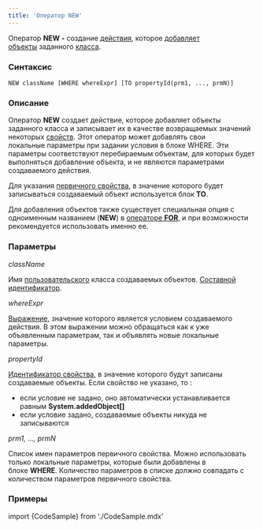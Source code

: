 ```yaml
---
title: 'Оператор NEW'
---
```


Оператор **NEW -** создание [действия](Actions.md), которое [добавляет объекты](New_object_NEW_.md) заданного [класса](Classes.md).

### Синтаксис

    NEW className [WHERE whereExpr] [TO propertyId(prm1, ..., prmN)]

### Описание

Оператор **NEW** создает действие, которое добавляет объекты заданного класса и записывает их в качестве возвращаемых значений некоторых [свойств](Properties.md). Этот оператор может добавлять свои локальные параметры при задании условия в блоке WHERE. Эти параметры соответствуют перебираемым объектам, для которых будет выполняться добавление объекта, и не являются параметрами создаваемого действия. 

Для указания [первичного свойства](Data_properties_DATA_.md), в значение которого будет записываться создаваемый объект используется блок **TO**. 

Для добавления объектов также существует специальная опция с одноименным названием (**NEW**) в [операторе **FOR**](FOR_operator.md), и при возможности рекомендуется использовать именно ее.

### Параметры

*className*

Имя [пользовательского](User_classes.md) класса создаваемых объектов. [Составной идентификатор](IDs.md#cid-broken).

*whereExpr*

[Выражение](Expression.md), значение которого является условием создаваемого действия. В этом выражении можно обращаться как к уже объявленным параметрам, так и объявлять новые локальные параметры.

*propertyId*

[Идентификатор свойства](IDs.md#propertyid-broken), в значение которого будут записаны создаваемые объекты. Если свойство не указано, то :

-   если условие не задано, оно автоматически устанавливается равным **System.addedObject\[\]**
-   если условие задано, создаваемые объекты никуда не записываются

*prm1, ..., prmN*

Список имен параметров первичного свойства. Можно использовать только локальные параметры, которые были добавлены в блоке **WHERE**. Количество параметров в списке должно совпадать с количеством параметров первичного свойства. 

### Примеры


import {CodeSample} from './CodeSample.mdx'

<CodeSample url="https://ru-documentation.lsfusion.org/sample?file=ActionSample&block=new"/>

  
